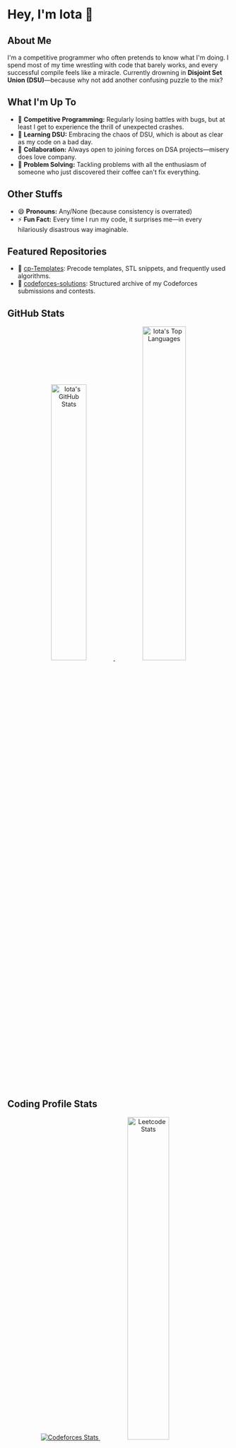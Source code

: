 # Hey, I'm Iota 👋

## About Me
I'm a competitive programmer who often pretends to know what I'm doing. I spend most of my time wrestling with code that barely works, and every successful compile feels like a miracle. Currently drowning in **Disjoint Set Union (DSU)**—because why not add another confusing puzzle to the mix?

## What I'm Up To
- 🔭 **Competitive Programming:** Regularly losing battles with bugs, but at least I get to experience the thrill of unexpected crashes.
- 🌱 **Learning DSU:** Embracing the chaos of DSU, which is about as clear as my code on a bad day.
- 👯 **Collaboration:** Always open to joining forces on DSA projects—misery does love company.
- 🤔 **Problem Solving:** Tackling problems with all the enthusiasm of someone who just discovered their coffee can't fix everything.

## Other Stuffs
- 😄 **Pronouns:** Any/None (because consistency is overrated)
- ⚡ **Fun Fact:** Every time I run my code, it surprises me—in every hilariously disastrous way imaginable.

## Featured Repositories
- 🧰 [cp-Templates](https://github.com/1OT4/cp-Templates): Precode templates, STL snippets, and frequently used algorithms.
- 🎯 [codeforces-solutions](https://github.com/1OT4/codeforces-solutions): Structured archive of my Codeforces submissions and contests.

## GitHub Stats
<div align="center"> 
  <a href="https://github.com/1OT4">
  <img width="40%" src="https://github-readme-stats.vercel.app/api?username=1OT4&theme=vue-dark&show_icons=true&hide_border=true&count_private=true" alt="Iota's GitHub Stats" /> </a>
  <a href="https://github.com/1OT4">
  <img width="44%" src="https://github-readme-stats.vercel.app/api/top-langs/?username=1OT4&theme=vue-dark&show_icons=true&hide_border=true&layout=compact" alt="Iota's Top Languages" />
</a> </div>

## Coding Profile Stats
<div align="center">
  <a href="https://codeforces.com/profile/1ota"> <img src="https://codeforces-readme-stats.vercel.app/api/card?username=1ota&theme=dark&border_color=000001" alt="Codeforces Stats"> </a>
  <a href="https://leetcode.com/u/1ota/"> <img width="43.25%" src="https://leetcard.jacoblin.cool/1ota?theme=dark&font=Cairo&ext=activity" alt="Leetcode Stats"> </a>
</div>

## Technologies & Tools
<p align="center">
  <img alt="Python" src="https://img.shields.io/badge/Python-3f7cad.svg?logo=python&logoColor=white"> 
  <img alt="C" src="https://img.shields.io/badge/C-0F599C?logo=C&logoColor=white"> 
  <img alt="C++" src="https://img.shields.io/badge/C%2B%2B-00599C?logo=c%2B%2B&logoColor=white"> 
  <img alt="HTML" src="https://img.shields.io/badge/HTML-E34F26.svg?logo=html5&logoColor=white"> 
  <img alt="LaTeX" src="https://img.shields.io/badge/LaTeX-008080.svg?logo=LaTeX&logoColor=white"> 
  <img alt="Markdown" src="https://img.shields.io/badge/Markdown-20232A.svg?logo=markdown&logoColor=white"> 
  <img alt="Visual Studio Code" src="https://img.shields.io/badge/Visual%20Studio%20Code-167acd.svg?logo=visual-studio-code&logoColor=white"> 
  <img alt="Bash" src="https://img.shields.io/badge/Bash-20232A.svg?logo=gnu-bash&logoColor=white"> 
  <img alt="Linux" src="https://img.shields.io/badge/Linux-f6db47?logo=linux&logoColor=black"> 
</p>

## Let's Connect!
Thanks for stopping by my corner of GitHub. If you’ve got a cool project, an interesting problem, or just want to share coding horror stories — reach out!

- 📫 [GitHub](https://github.com/1OT4)  
- 💬 Discord: `_1ota`  
